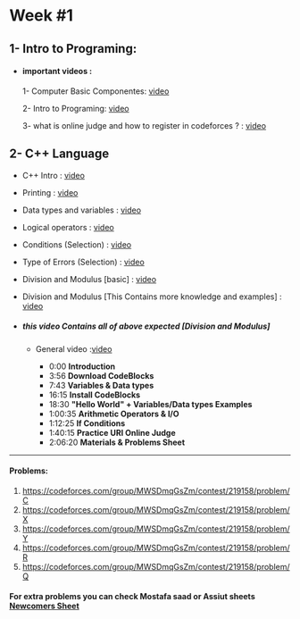 # Week #1

## 1- Intro to Programing:

- #### important videos :

  1- Computer Basic Componentes: [video](https://www.youtube.com/watch?v=sqIQjgTYys8)

  2- Intro to Programing: [video](https://www.youtube.com/watch?v=NVwUSvelcIo)

  3- what is online judge and how to register in codeforces ? : [video](https://www.youtube.com/watch?v=bEbNYkEphL4)


## 2- C++ Language

- C++ Intro : [video](https://www.youtube.com/watch?v=YS1v0-wifg8)

- Printing : [video](https://www.youtube.com/watch?v=EN1kX4HIPgs)

- Data types and variables : [video](https://www.youtube.com/watch?v=ncwIeshX7Kk)

- Logical operators : [video](https://www.youtube.com/watch?v=qmHE9QISuVQ)

- Conditions (Selection) : [video](https://www.youtube.com/watch?v=xmjB7u7mHWE)

- Type of Errors (Selection) : [video](https://www.youtube.com/watch?v=I11mfEdfh-4)

- Division and Modulus [basic] : [video](https://youtu.be/35stgW4jgZ8)

- Division and Modulus [This Contains more knowledge and examples] : [video](https://www.youtube.com/watch?v=jJVaDl_dePk)

-  ##### this video Contains all of above expected *[Division and Modulus]*
   - General video :[video](https://www.youtube.com/live/nMPz0B9jtwMfeature=share)

      - 0:00 **Introduction**
      - 3:56 **Download CodeBlocks**
      -  7:43 **Variables & Data types**
      -  16:15 **Install CodeBlocks**
      -  18:30 **"Hello World" + Variables/Data types Examples**
      -  1:00:35 **Arithmetic Operators & I/O**
      -  1:12:25 **If Conditions**
      -  1:40:15 **Practice URI Online Judge**
      -  2:06:20 **Materials & Problems Sheet**

--------------------
#### Problems:

1. https://codeforces.com/group/MWSDmqGsZm/contest/219158/problem/C
2. https://codeforces.com/group/MWSDmqGsZm/contest/219158/problem/X
3. https://codeforces.com/group/MWSDmqGsZm/contest/219158/problem/Y
4. https://codeforces.com/group/MWSDmqGsZm/contest/219158/problem/R
5. https://codeforces.com/group/MWSDmqGsZm/contest/219158/problem/Q


#### For extra problems you can check Mostafa saad or Assiut sheets [Newcomers Sheet](https://codeforces.com/group/MWSDmqGsZm/contests)

